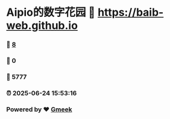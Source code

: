 # Aipio的数字花园 :link: https://baib-web.github.io 
### :page_facing_up: [8](https://baib-web.github.io/tag.html) 
### :speech_balloon: 0 
### :hibiscus: 5777 
### :alarm_clock: 2025-06-24 15:53:16 
### Powered by :heart: [Gmeek](https://github.com/Meekdai/Gmeek)
